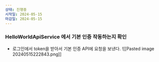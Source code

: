 ```yaml
---
상태: 진행중
시작일: 2024-05-15
마감일: 2024-05-15
---
```

### HelloWorldApiService 에서 기본 인증 작동하는지 확인
- 로그인에서 token을 받아서 기본 인증 API에 요청을 보낸다.
![[Pasted image 20240515222843.png]]
